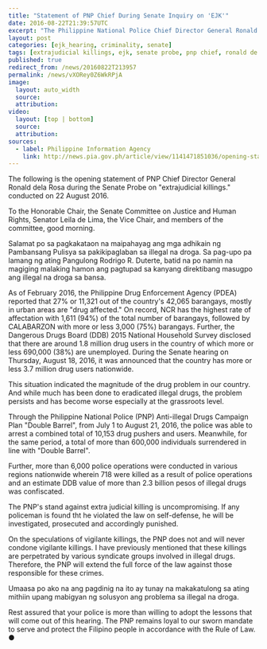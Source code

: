 ```yaml
---
title: "Statement of PNP Chief During Senate Inquiry on 'EJK'"
date: 2016-08-22T21:39:57UTC
excerpt: "The Philippine National Police Chief Director General Ronald dela Rosa attended the Senate Probe on 'Extrajudicial Killings' on 22 August 2016 because of the rising number of related deaths during police operations."
layout: post
categories: [ejk_hearing, criminality, senate]
tags: [extrajudicial killings, ejk, senate probe, pnp chief, ronald de la rosa]
published: true
redirect_from: /news/20160822T213957
permalink: /news/vXORey0Z6WkRPjA
image:
  layout: auto_width
  source: 
  attribution: 
video:
  layout: [top | bottom]
  source: 
  attribution: 
sources:
  - label: Philippine Information Agency
    link: http://news.pia.gov.ph/article/view/1141471851036/opening-statement-of-pnp-chief-director-general-ronald-dela-rosa-during-the-senate-probe-on-extrajudicial-killings-
---
```


The following is the opening statement of PNP Chief Director General Ronald dela Rosa during the Senate Probe on "extrajudicial killings." conducted on 22 August 2016.

To the Honorable Chair, the Senate Committee on Justice and Human Rights, Senator Leila de Lima, the Vice Chair, and members of the committee, good morning.

Salamat po sa pagkakataon na maipahayag ang mga adhikain ng Pambansang Pulisya sa pakikipaglaban sa illegal na droga. Sa pag-upo pa lamang ng ating Pangulong Rodrigo R. Duterte, batid na po namin na magiging malaking hamon ang pagtupad sa kanyang direktibang masugpo ang illegal na droga sa bansa.

As of February 2016, the Philippine Drug Enforcement Agency (PDEA) reported that 27% or 11,321 out of the country's 42,065 barangays, mostly in urban areas are "drug affected." On record, NCR has the highest rate of affectation with 1,611 (94%) of the total number of barangays, followed by CALABARZON with more or less 3,000 (75%) barangays. Further, the Dangerous Drugs Board (DDB) 2015 National Household Survey disclosed that there are around 1.8 million drug users in the country of which more or less 690,000 (38%) are unemployed. During the Senate hearing on Thursday, August 18, 2016, it was announced that the country has more or less 3.7 million drug users nationwide.

This situation indicated the magnitude of the drug problem in our country. And while much has been done to eradicated illegal drugs, the problem persists and has become worse especially at the grassroots level.

Through the Philippine National Police (PNP) Anti-illegal Drugs Campaign Plan "Double Barrel", from July 1 to August 21, 2016, the police was able to arrest a combined total of 10,153 drug pushers and users. Meanwhile, for the same period, a total of more than 600,000 individuals surrendered in line with "Double Barrel".

Further, more than 6,000 police operations were conducted in various regions nationwide wherein 718 were killed as a result of police operations and an estimate DDB value of more than 2.3 billion pesos of illegal drugs was confiscated.

The PNP's stand against extra judicial killing is uncompromising. If any policeman is found tht he violated the law on self-defense, he will be investigated, prosecuted and accordingly punished.

On the speculations of vigilante killings, the PNP does not and will never condone vigilante killings. I have previously mentioned that these killings are perpetrated by various syndicate groups involved in illegal drugs. Therefore, the PNP will extend the full force of the law against those responsible for these crimes.

Umaasa po ako na ang pagdinig na ito ay tunay na makakatulong sa ating mithiin upang mabigyan ng solusyon ang problema sa illegal na droga.

Rest assured that your police is more than willing to adopt the lessons that will come out of this hearing. The PNP remains loyal to our sworn mandate to serve and protect the Filipino people in accordance with the Rule of Law.
&#x25cf;


